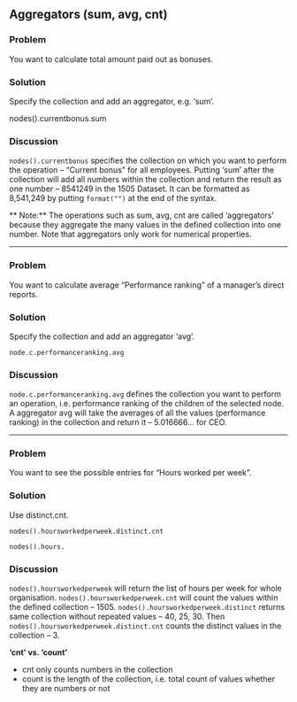 ## Aggregators (sum, avg, cnt)
### Problem
You want to calculate total amount paid out as bonuses.

### Solution
Specify the collection and add an aggregator, e.g. ‘sum’.

nodes().currentbonus.sum

### Discussion
```nodes().currentbonus``` specifies the collection on which you want to perform the operation – “Current bonus” for all employees.
Putting ‘sum’ after the collection will add all numbers within the collection and return the result as one number – 8541249 in the 1505 Dataset.
It can be formatted as 8,541,249 by putting `format("")` at the end of the syntax.

** Note:** The operations such as sum, avg, cnt are called ‘aggregators’ because they aggregate the many values in the defined collection into one number. Note that aggregators only work for numerical properties. 


- - -


### Problem
You want to calculate average “Performance ranking” of a manager’s direct reports.

### Solution
Specify the collection and add an aggregator ‘avg’.

```node.c.performanceranking.avg```


### Discussion
```node.c.performanceranking.avg``` defines the collection you want to perform an operation, i.e. performance ranking of the children of the selected node.
A aggregator avg will take the averages of all the values (performance ranking) in the collection and return it – 5.016666… for CEO.

- - -

### Problem
You want to see the possible entries for “Hours worked per week”.

### Solution
Use distinct.cnt.

`nodes().hoursworkedperweek.distinct.cnt`

```nodes().hours.``` 
### Discussion
```nodes().hoursworkedperweek``` will return the list of hours per week for whole organisation.
```nodes().hoursworkedperweek.cnt``` will count the values within the defined collection – 1505.
```nodes().hoursworkedperweek.distinct``` returns same collection without repeated values – 40, 25, 30.
Then ```nodes().hoursworkedperweek.distinct.cnt``` counts the distinct values in the collection – 3. 

**‘cnt’ vs. ‘count’**
* cnt only counts numbers in the collection 
* count is the length of the collection, i.e. total count of values whether they are numbers or not
